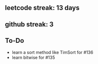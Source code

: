 ## leetcode streak: 13 days

## github streak: 3

## To-Do

- learn a sort method like TimSort for #136
- learn bitwise for #135